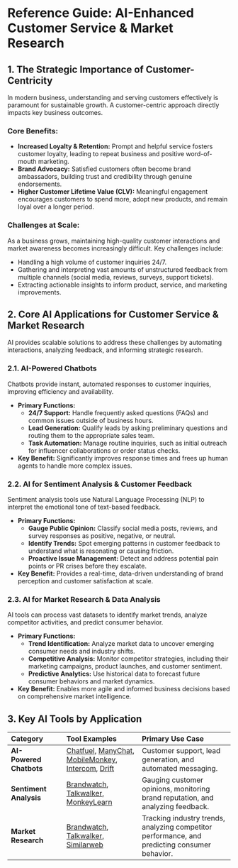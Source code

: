 
# Reference Guide: AI-Enhanced Customer Service & Market Research

## 1. The Strategic Importance of Customer-Centricity

In modern business, understanding and serving customers effectively is paramount for sustainable growth. A customer-centric approach directly impacts key business outcomes.

### Core Benefits:
*   **Increased Loyalty & Retention:** Prompt and helpful service fosters customer loyalty, leading to repeat business and positive word-of-mouth marketing.
*   **Brand Advocacy:** Satisfied customers often become brand ambassadors, building trust and credibility through genuine endorsements.
*   **Higher Customer Lifetime Value (CLV):** Meaningful engagement encourages customers to spend more, adopt new products, and remain loyal over a longer period.

### Challenges at Scale:
As a business grows, maintaining high-quality customer interactions and market awareness becomes increasingly difficult. Key challenges include:
*   Handling a high volume of customer inquiries 24/7.
*   Gathering and interpreting vast amounts of unstructured feedback from multiple channels (social media, reviews, surveys, support tickets).
*   Extracting actionable insights to inform product, service, and marketing improvements.

## 2. Core AI Applications for Customer Service & Market Research

AI provides scalable solutions to address these challenges by automating interactions, analyzing feedback, and informing strategic research.

### 2.1. AI-Powered Chatbots
Chatbots provide instant, automated responses to customer inquiries, improving efficiency and availability.

*   **Primary Functions:**
    *   **24/7 Support:** Handle frequently asked questions (FAQs) and common issues outside of business hours.
    *   **Lead Generation:** Qualify leads by asking preliminary questions and routing them to the appropriate sales team.
    *   **Task Automation:** Manage routine inquiries, such as initial outreach for influencer collaborations or order status checks.
*   **Key Benefit:** Significantly improves response times and frees up human agents to handle more complex issues.

### 2.2. AI for Sentiment Analysis & Customer Feedback
Sentiment analysis tools use Natural Language Processing (NLP) to interpret the emotional tone of text-based feedback.

*   **Primary Functions:**
    *   **Gauge Public Opinion:** Classify social media posts, reviews, and survey responses as positive, negative, or neutral.
    *   **Identify Trends:** Spot emerging patterns in customer feedback to understand what is resonating or causing friction.
    *   **Proactive Issue Management:** Detect and address potential pain points or PR crises before they escalate.
*   **Key Benefit:** Provides a real-time, data-driven understanding of brand perception and customer satisfaction at scale.

### 2.3. AI for Market Research & Data Analysis
AI tools can process vast datasets to identify market trends, analyze competitor activities, and predict consumer behavior.

*   **Primary Functions:**
    *   **Trend Identification:** Analyze market data to uncover emerging consumer needs and industry shifts.
    *   **Competitive Analysis:** Monitor competitor strategies, including their marketing campaigns, product launches, and customer sentiment.
    *   **Predictive Analytics:** Use historical data to forecast future consumer behaviors and market dynamics.
*   **Key Benefit:** Enables more agile and informed business decisions based on comprehensive market intelligence.

## 3. Key AI Tools by Application

| Category                |     | Tool Examples                                                                                                                                                                           | Primary Use Case                                                                              |
| :---------------------- | :-- | :-------------------------------------------------------------------------------------------------------------------------------------------------------------------------------------- | :-------------------------------------------------------------------------------------------- |
| **AI-Powered Chatbots** |     | [Chatfuel](https://chatfuel.com/), [ManyChat](https://manychat.com/), [MobileMonkey](https://mobilemonkey.com/), [Intercom](https://www.intercom.com/), [Drift](https://www.drift.com/) | Customer support, lead generation, and automated messaging.                                   |
| **Sentiment Analysis**  |     | [Brandwatch](https://www.brandwatch.com/), [Talkwalker](https://www.talkwalker.com/), [MonkeyLearn](https://monkeylearn.com/)                                                           | Gauging customer opinions, monitoring brand reputation, and analyzing feedback.               |
| **Market Research**     |     | [Brandwatch](https://www.brandwatch.com/), [Talkwalker](https://www.talkwalker.com/), [Similarweb](https://www.similarweb.com/)                                                         | Tracking industry trends, analyzing competitor performance, and predicting consumer behavior. |